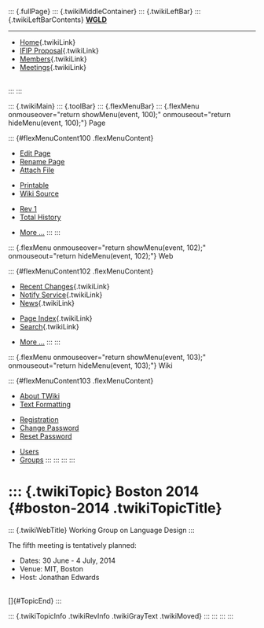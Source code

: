 ::: {.fullPage}
::: {.twikiMiddleContainer}
::: {.twikiLeftBar}
::: {.twikiLeftBarContents}
**[WGLD](http://www.program-transformation.org/view/WGLD/WebHome)**

------------------------------------------------------------------------

-   [Home](WebHome){.twikiLink}
-   [IFIP Proposal](Proposal){.twikiLink}
-   [Members](GroupMembers){.twikiLink}
-   [Meetings](Meetings){.twikiLink}

\
:::
:::

::: {.twikiMain}
::: {.toolBar}
::: {.flexMenuBar}
::: {.flexMenu onmouseover="return showMenu(event, 100);" onmouseout="return hideMenu(event, 100);"}
Page

::: {#flexMenuContent100 .flexMenuContent}
-   [Edit
    Page](http://www.program-transformation.org/edit/WGLD/Boston2014?t=1536829036)
-   [Rename
    Page](http://www.program-transformation.org/rename/WGLD/Boston2014)
-   [Attach
    File](http://www.program-transformation.org/attach/WGLD/Boston2014)

<!-- -->

-   [Printable](http://www.program-transformation.org/view/WGLD/Boston2014?skin=print.pattern)
-   [Wiki
    Source](http://www.program-transformation.org/view/WGLD/Boston2014?skin=text&raw=on&contenttype=text/plain)

<!-- -->

-   [Rev
    1](http://www.program-transformation.org/view/WGLD/Boston2014?rev=1.1)
-   [Total
    History](http://www.program-transformation.org/rdiff/WGLD/Boston2014)

<!-- -->

-   [More
    \...](http://www.program-transformation.org/oops/WGLD/Boston2014?template=oopsmore&param1=1.1&param2=1.1)
:::
:::

::: {.flexMenu onmouseover="return showMenu(event, 102);" onmouseout="return hideMenu(event, 102);"}
Web

::: {#flexMenuContent102 .flexMenuContent}
-   [Recent Changes](WebChanges){.twikiLink}
-   [Notify Service](WebNotify){.twikiLink}
-   [News](WebNews){.twikiLink}

<!-- -->

-   [Page Index](WebIndex){.twikiLink}
-   [Search](WebSearch){.twikiLink}

<!-- -->

-   [More
    \...](http://www.program-transformation.org/oops/WGLD/Boston2014?template=oopsmore&param1=1.1&param2=1.1)
:::
:::

::: {.flexMenu onmouseover="return showMenu(event, 103);" onmouseout="return hideMenu(event, 103);"}
Wiki

::: {#flexMenuContent103 .flexMenuContent}
-   [About
    TWiki](http://www.program-transformation.org/view/TWiki/WebHome)
-   [Text
    Formatting](http://www.program-transformation.org/view/TWiki/TextFormattingRules)

<!-- -->

-   [Registration](http://www.program-transformation.org/view/TWiki/TWikiRegistration)
-   [Change
    Password](http://www.program-transformation.org/view/TWiki/ChangePassword)
-   [Reset
    Password](http://www.program-transformation.org/view/TWiki/ResetPassword)

<!-- -->

-   [Users](http://www.program-transformation.org/view/Main/TWikiUsers)
-   [Groups](http://www.program-transformation.org/view/Main/TWikiGroups)
:::
:::
:::
:::

::: {.twikiTopic}
Boston 2014 {#boston-2014 .twikiTopicTitle}
===========

::: {.twikiWebTitle}
Working Group on Language Design
:::

The fifth meeting is tentatively planned:

-   Dates: 30 June - 4 July, 2014
-   Venue: MIT, Boston
-   Host: Jonathan Edwards

\
[]{#TopicEnd}
:::

::: {.twikiTopicInfo .twikiRevInfo .twikiGrayText .twikiMoved}
:::
:::
:::
:::
